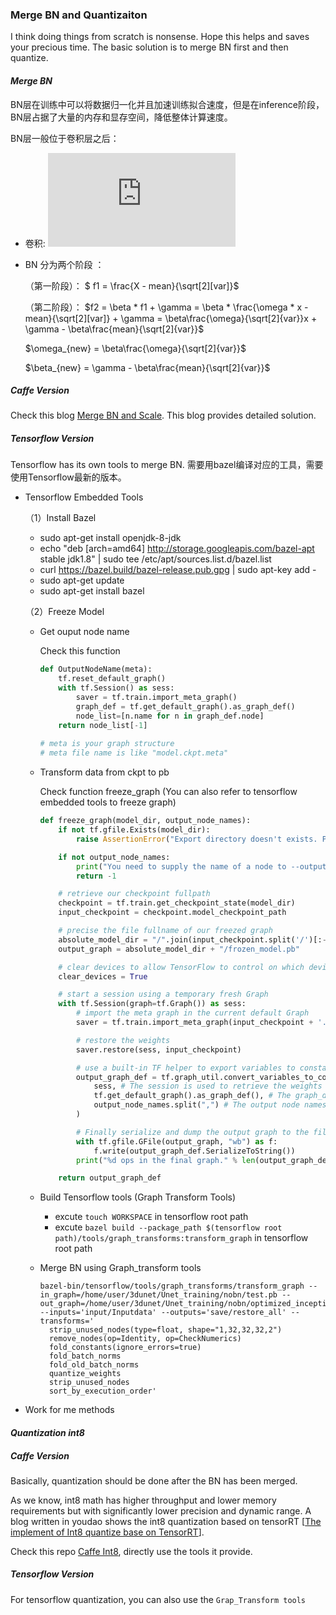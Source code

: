 <script type="text/javascript" src="http://cdn.mathjax.org/mathjax/latest/MathJax.js?config=default"></script>
### Merge BN and Quantizaiton

I think doing things from scratch is nonsense. Hope this helps and saves your precious time. The basic solution is to merge BN first and then quantize.  

#### *Merge BN*

BN层在训练中可以将数据归一化并且加速训练拟合速度，但是在inference阶段，BN层占据了大量的内存和显存空间，降低整体计算速度。

BN层一般位于卷积层之后：

* 卷积: ![$X = \omega * x$](http://latex.codecogs.com/gif.latex?%24X%20%3D%20%5Comega%20*%20x%24)

* BN 分为两个阶段 ：

  （第一阶段）： $ f1 = \frac{X - mean}{\sqrt[2][var]}$

  （第二阶段）： $f2 = \beta * f1 + \gamma = \beta *  \frac{\omega * x - mean}{\sqrt[2][var]} + \gamma = \beta\frac{\omega}{\sqrt[2]{var}}x + \gamma - \beta\frac{mean}{\sqrt[2]{var}}$

  $\omega_{new} = \beta\frac{\omega}{\sqrt[2]{var}}$

  $\beta_{new} = \gamma - \beta\frac{mean}{\sqrt[2]{var}}$

##### Caffe Version

Check this blog [Merge BN and Scale](https://blog.csdn.net/diye2008/article/details/78492181). This blog provides detailed solution.

##### Tensorflow Version

 Tensorflow has its own tools to merge BN. 需要用bazel编译对应的工具，需要使用Tensorflow最新的版本。

* Tensorflow Embedded Tools

  （1）Install Bazel

  - sudo apt-get install openjdk-8-jdk
  - echo "deb [arch=amd64] <http://storage.googleapis.com/bazel-apt> stable jdk1.8" | sudo tee /etc/apt/sources.list.d/bazel.list
  - curl https://bazel.build/bazel-release.pub.gpg | sudo apt-key add -
  - sudo apt-get update
  - sudo apt-get install bazel

  （2）Freeze Model

  - Get ouput node name

    Check this function

    ```python
    def OutputNodeName(meta):
        tf.reset_default_graph()
        with tf.Session() as sess:
            saver = tf.train.import_meta_graph()
            graph_def = tf.get_default_graph().as_graph_def()
            node_list=[n.name for n in graph_def.node]
        return node_list[-1]
        
    # meta is your graph structure
    # meta file name is like "model.ckpt.meta"
    ```

  - Transform data from ckpt to pb

    Check function freeze_graph (You can also refer to tensorflow embedded tools to freeze graph)

    ```python
    def freeze_graph(model_dir, output_node_names):
        if not tf.gfile.Exists(model_dir):
            raise AssertionError("Export directory doesn't exists. Please specify an export directory: %s" % model_dir)
    
        if not output_node_names:
            print("You need to supply the name of a node to --output_node_names.")
            return -1
    
        # retrieve our checkpoint fullpath
        checkpoint = tf.train.get_checkpoint_state(model_dir)
        input_checkpoint = checkpoint.model_checkpoint_path
    
        # precise the file fullname of our freezed graph
        absolute_model_dir = "/".join(input_checkpoint.split('/')[:-1])
        output_graph = absolute_model_dir + "/frozen_model.pb"
    
        # clear devices to allow TensorFlow to control on which device it will load operations
        clear_devices = True
    
        # start a session using a temporary fresh Graph
        with tf.Session(graph=tf.Graph()) as sess:
            # import the meta graph in the current default Graph
            saver = tf.train.import_meta_graph(input_checkpoint + '.meta', clear_devices=clear_devices)
    
            # restore the weights
            saver.restore(sess, input_checkpoint)
    
            # use a built-in TF helper to export variables to constants
            output_graph_def = tf.graph_util.convert_variables_to_constants(
                sess, # The session is used to retrieve the weights
                tf.get_default_graph().as_graph_def(), # The graph_def is used to retrieve the nodes 
                output_node_names.split(",") # The output node names are used to select the usefull nodes
            )
    
            # Finally serialize and dump the output graph to the filesystem
            with tf.gfile.GFile(output_graph, "wb") as f:
                f.write(output_graph_def.SerializeToString())
            print("%d ops in the final graph." % len(output_graph_def.node))
    
        return output_graph_def
    ```

  - Build Tensorflow tools (Graph Transform Tools)

    - excute `touch WORKSPACE` in tensorflow root path
    - excute `bazel build --package_path $(tensorflow root path)/tools/graph_transforms:transform_graph` in tensorflow root path

  - Merge BN using Graph_transform tools

    ```shell
    bazel-bin/tensorflow/tools/graph_transforms/transform_graph --in_graph=/home/user/3dunet/Unet_training/nobn/test.pb --out_graph=/home/user/3dunet/Unet_training/nobn/optimized_inception_graph.pb --inputs='input/Inputdata' --outputs='save/restore_all' --transforms='
      strip_unused_nodes(type=float, shape="1,32,32,32,2")
      remove_nodes(op=Identity, op=CheckNumerics)
      fold_constants(ignore_errors=true)
      fold_batch_norms
      fold_old_batch_norms
      quantize_weights
      strip_unused_nodes
      sort_by_execution_order'
    ```

* Work for me methods

#### *Quantization int8*

##### Caffe Version

Basically, quantization should be done after the BN has been merged.

As we know, int8 math has higher throughput and lower memory requirements but with significantly lower precision and dynamic range. A blog written in youdao shows the int8 quantization based on tensorRT [[The implement of Int8 quantize base on TensorRT](https://note.youdao.com/share/?id=829ba6cabfde990e2832b048a4f492b3&type=note#/)].

Check this repo [Caffe Int8](https://github.com/lyk125/caffe-int8-convert-tools.git), directly use the tools it provide.

##### Tensorflow Version

For tensorflow quantization, you can also use the `Grap_Transform tools`



